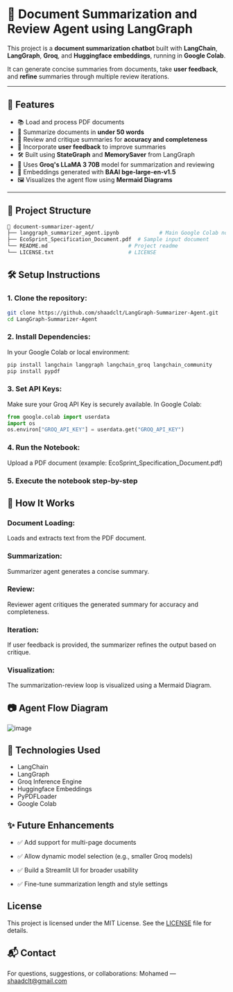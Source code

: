 # 📝 Document Summarization and Review Agent using LangGraph

This project is a **document summarization chatbot** built with **LangChain**, **LangGraph**, **Groq**, and **Huggingface embeddings**, running in **Google Colab**. 

It can generate concise summaries from documents, take **user feedback**, and **refine** summaries through multiple review iterations.

---

## 🚀 Features

- 📚 Load and process PDF documents
- 🧠 Summarize documents in **under 50 words**
- 🔄 Review and critique summaries for **accuracy and completeness**
- 🔁 Incorporate **user feedback** to improve summaries
- 🛠️ Built using **StateGraph** and **MemorySaver** from LangGraph
- 🦙 Uses **Groq's LLaMA 3 70B** model for summarization and reviewing
- 🧩 Embeddings generated with **BAAI bge-large-en-v1.5**
- 🖼️ Visualizes the agent flow using **Mermaid Diagrams**

---

## 📂 Project Structure

```bash
📁 document-summarizer-agent/
├── langgraph_summarizer_agent.ipynb             # Main Google Colab notebook
├── EcoSprint_Specification_Document.pdf  # Sample input document
└── README.md                          # Project readme
└── LICENSE.txt                        # LICENSE
```

## 🛠️ Setup Instructions
### 1. Clone the repository:
  ```bash
  git clone https://github.com/shaadclt/LangGraph-Summarizer-Agent.git
  cd LangGraph-Summarizer-Agent
  ```

### 2. Install Dependencies:
In your Google Colab or local environment:
  ```bash
  pip install langchain langgraph langchain_groq langchain_community
  pip install pypdf
  ```

### 3. Set API Keys:
Make sure your Groq API Key is securely available.
In Google Colab:

  ```python
  from google.colab import userdata
  import os
  os.environ["GROQ_API_KEY"] = userdata.get("GROQ_API_KEY")
  ```
### 4. Run the Notebook:
Upload a PDF document (example: EcoSprint_Specification_Document.pdf)

### 5. Execute the notebook step-by-step

## 📜 How It Works
### Document Loading:
Loads and extracts text from the PDF document.

### Summarization:
Summarizer agent generates a concise summary.

### Review:
Reviewer agent critiques the generated summary for accuracy and completeness.

### Iteration:
If user feedback is provided, the summarizer refines the output based on critique.

### Visualization:
The summarization-review loop is visualized using a Mermaid Diagram.

## 📷 Agent Flow Diagram

![image](https://github.com/user-attachments/assets/af8dec96-6d08-4e38-ae8b-a45deb92291c)


## 🧠 Technologies Used
  - LangChain
  - LangGraph
  - Groq Inference Engine
  - Huggingface Embeddings
  - PyPDFLoader
  - Google Colab

## ✨ Future Enhancements
  - ✅ Add support for multi-page documents

  - ✅ Allow dynamic model selection (e.g., smaller Groq models)

  - ✅ Build a Streamlit UI for broader usability

  - ✅ Fine-tune summarization length and style settings

## License

This project is licensed under the MIT License. See the [LICENSE](LICENSE.txt) file for details.

## 📬 Contact
For questions, suggestions, or collaborations:
Mohamed — shaadclt@gmail.com


